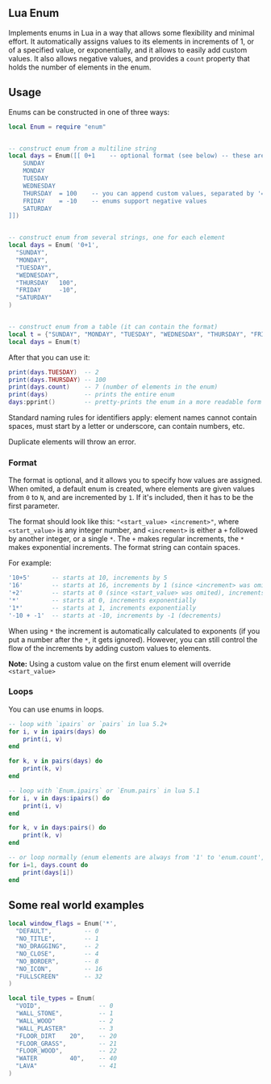 ## Lua Enum
Implements enums in Lua in a way that allows some flexibility and minimal effort. It automatically assigns values to its elements in increments of 1, or of a specified value, or exponentially, and it allows to easily add custom values. It also allows negative values, and provides a `count` property that holds the number of elements in the enum.

## Usage

Enums can be constructed in one of three ways:

```lua
local Enum = require "enum" 


-- construct enum from a multiline string
local days = Enum([[ 0+1    -- optional format (see below) -- these are the default values
    SUNDAY             
    MONDAY             
    TUESDAY            
    WEDNESDAY
    THURSDAY  = 100    -- you can append custom values, separated by '=' or white-space
    FRIDAY    = -10    -- enums support negative values
    SATURDAY
]])


-- construct enum from several strings, one for each element
local days = Enum( '0+1',    
  "SUNDAY", 
  "MONDAY",
  "TUESDAY",
  "WEDNESDAY",
  "THURSDAY   100",    
  "FRIDAY     -10",    
  "SATURDAY"
)


-- construct enum from a table (it can contain the format)
local t = {"SUNDAY", "MONDAY", "TUESDAY", "WEDNESDAY", "THURSDAY", "FRIDAY", "SATURDAY"}
local days = Enum(t)
```

After that you can use it:
```lua
print(days.TUESDAY)  -- 2
print(days.THURSDAY) -- 100
print(days.count)    -- 7 (number of elements in the enum)
print(days)          -- prints the entire enum
days:pprint()        -- pretty-prints the enum in a more readable form
```

Standard naming rules for identifiers apply: element names cannot contain spaces, must start by a letter or underscore, can contain numbers, etc.

Duplicate elements will throw an error.

### Format

The format is optional, and it allows you to specify how values are assigned. When omited, a default enum is created, where elements are given values from `0` to `N`, and are incremented by `1`. If it's included, then it has to be the first parameter.

The format should look like this: `"<start_value> <increment>"`, where `<start_value>` is any integer number, and `<increment>` is either a `+` followed by another integer, or a single `*`. The `+` makes regular increments, the `*` makes exponential increments. The format string can contain spaces.

For example:

```lua
'10+5'      -- starts at 10, increments by 5
'16'        -- starts at 16, increments by 1 (since <increment> was omitted)
'+2'        -- starts at 0 (since <start_value> was omited), increments by 2
'*'         -- starts at 0, increments exponentially
'1*'        -- starts at 1, increments exponentially
'-10 + -1'  -- starts at -10, increments by -1 (decrements)
```

When using `*` the increment is automatically calculated to exponents (if you put a number after the `*`, it gets ignored). However, you can still control the flow of the increments by adding custom values to elements.

**Note:** Using a custom value on the first enum element will override `<start_value>`

### Loops

You can use enums in loops. 
```lua
-- loop with `ipairs` or `pairs` in lua 5.2+
for i, v in ipairs(days) do
    print(i, v)
end

for k, v in pairs(days) do
    print(k, v)
end

-- loop with `Enum.ipairs` or `Enum.pairs` in lua 5.1
for i, v in days:ipairs() do 
    print(i, v)
end

for k, v in days:pairs() do 
    print(k, v)
end

-- or loop normally (enum elements are always from '1' to 'enum.count', independently of their values)
for i=1, days.count do
    print(days[i])
end
```

## Some real world examples

```lua
local window_flags = Enum('*',
  "DEFAULT",         -- 0 
  "NO_TITLE",        -- 1
  "NO_DRAGGING",     -- 2
  "NO_CLOSE",        -- 4
  "NO_BORDER",       -- 8
  "NO_ICON",         -- 16
  "FULLSCREEN"       -- 32
)
```

```lua
local tile_types = Enum(
  "VOID",                -- 0
  "WALL_STONE",          -- 1
  "WALL_WOOD"            -- 2
  "WALL_PLASTER"         -- 3
  "FLOOR_DIRT    20",    -- 20
  "FLOOR_GRASS",         -- 21
  "FLOOR_WOOD",          -- 22
  "WATER         40",    -- 40
  "LAVA"                 -- 41
)
```
